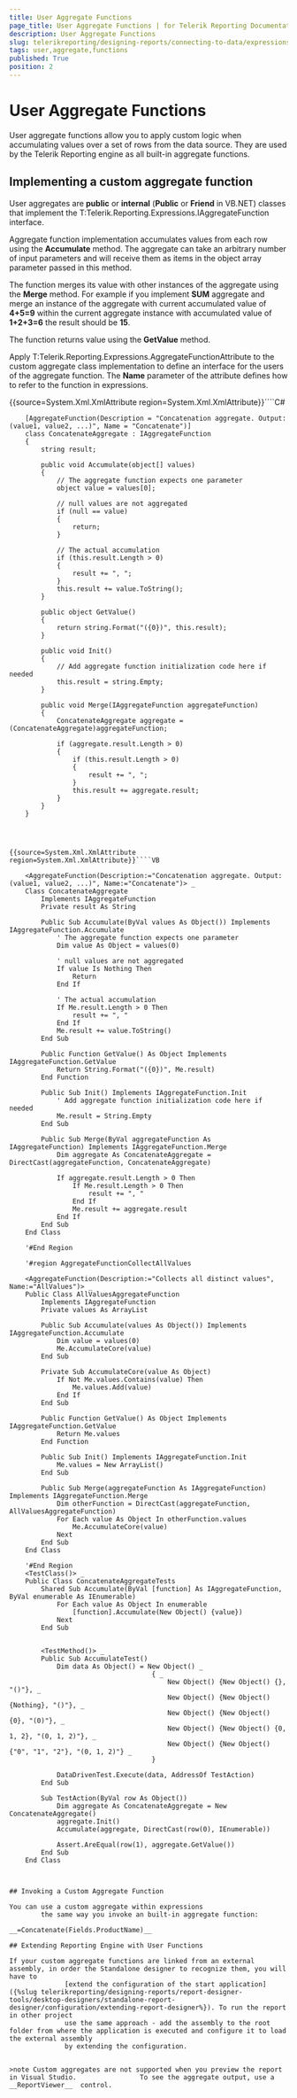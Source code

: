 ```yaml
---
title: User Aggregate Functions
page_title: User Aggregate Functions | for Telerik Reporting Documentation
description: User Aggregate Functions
slug: telerikreporting/designing-reports/connecting-to-data/expressions/extending-expressions/user-aggregate-functions
tags: user,aggregate,functions
published: True
position: 2
---
```


# User Aggregate Functions



User aggregate functions allow you to apply custom logic 
      when accumulating values over a set of rows from the data source. 
      They are used by the Telerik Reporting engine as all built-in aggregate functions.

## Implementing a custom aggregate function

User aggregates are __public__ or __internal__
        (__Public__ or __Friend__ in VB.NET)
        classes that implement the T:Telerik.Reporting.Expressions.IAggregateFunction interface.

Aggregate function implementation accumulates values from each row 
        using the __Accumulate__ method. The aggregate 
        can take an arbitrary number of input parameters and will receive them 
        as items in the object array parameter passed in this method.

The function merges its value with other instances of the aggregate 
        using the __Merge__ method. For example if you implement 
        __SUM__ aggregate and merge an instance of the aggregate 
        with current accumulated value of __4+5=9__ 
        within the current aggregate instance with accumulated value of
        __1+2+3=6__ the result should be __15__.

The function returns value using the __GetValue__ method.

Apply T:Telerik.Reporting.Expressions.AggregateFunctionAttribute
        to the custom aggregate class implementation to define an interface 
        for the users of the aggregate function. The __Name__ 
        parameter of the attribute defines how to refer to the function in expressions.

{{source=System.Xml.XmlAttribute region=System.Xml.XmlAttribute}}````C#
	
	    [AggregateFunction(Description = "Concatenation aggregate. Output: (value1, value2, ...)", Name = "Concatenate")]
	    class ConcatenateAggregate : IAggregateFunction
	    {
	        string result;
	
	        public void Accumulate(object[] values)
	        {
	            // The aggregate function expects one parameter
	            object value = values[0];
	
	            // null values are not aggregated
	            if (null == value)
	            {
	                return;
	            }
	
	            // The actual accumulation
	            if (this.result.Length > 0)
	            {
	                result += ", ";
	            }
	            this.result += value.ToString();
	        }
	
	        public object GetValue()
	        {
	            return string.Format("({0})", this.result);
	        }
	
	        public void Init()
	        {
	            // Add aggregate function initialization code here if needed
	            this.result = string.Empty;
	        }
	
	        public void Merge(IAggregateFunction aggregateFunction)
	        {
	            ConcatenateAggregate aggregate = (ConcatenateAggregate)aggregateFunction;
	
	            if (aggregate.result.Length > 0)
	            {
	                if (this.result.Length > 0)
	                {
	                    result += ", ";
	                }
	                this.result += aggregate.result;
	            }
	        }
	    }
	
````



{{source=System.Xml.XmlAttribute region=System.Xml.XmlAttribute}}````VB
	
	<AggregateFunction(Description:="Concatenation aggregate. Output: (value1, value2, ...)", Name:="Concatenate")> _
	Class ConcatenateAggregate
	    Implements IAggregateFunction
	    Private result As String
	
	    Public Sub Accumulate(ByVal values As Object()) Implements IAggregateFunction.Accumulate
	        ' The aggregate function expects one parameter
	        Dim value As Object = values(0)
	
	        ' null values are not aggregated
	        If value Is Nothing Then
	            Return
	        End If
	
	        ' The actual accumulation
	        If Me.result.Length > 0 Then
	            result += ", "
	        End If
	        Me.result += value.ToString()
	    End Sub
	
	    Public Function GetValue() As Object Implements IAggregateFunction.GetValue
	        Return String.Format("({0})", Me.result)
	    End Function
	
	    Public Sub Init() Implements IAggregateFunction.Init
	        ' Add aggregate function initialization code here if needed
	        Me.result = String.Empty
	    End Sub
	
	    Public Sub Merge(ByVal aggregateFunction As IAggregateFunction) Implements IAggregateFunction.Merge
	        Dim aggregate As ConcatenateAggregate = DirectCast(aggregateFunction, ConcatenateAggregate)
	
	        If aggregate.result.Length > 0 Then
	            If Me.result.Length > 0 Then
	                result += ", "
	            End If
	            Me.result += aggregate.result
	        End If
	    End Sub
	End Class
	
	'#End Region
	
	'#region AggregateFunctionCollectAllValues
	
	<AggregateFunction(Description:="Collects all distinct values", Name:="AllValues")> _
	Public Class AllValuesAggregateFunction
	    Implements IAggregateFunction
	    Private values As ArrayList
	
	    Public Sub Accumulate(values As Object()) Implements IAggregateFunction.Accumulate
	        Dim value = values(0)
	        Me.AccumulateCore(value)
	    End Sub
	
	    Private Sub AccumulateCore(value As Object)
	        If Not Me.values.Contains(value) Then
	            Me.values.Add(value)
	        End If
	    End Sub
	
	    Public Function GetValue() As Object Implements IAggregateFunction.GetValue
	        Return Me.values
	    End Function
	
	    Public Sub Init() Implements IAggregateFunction.Init
	        Me.values = New ArrayList()
	    End Sub
	
	    Public Sub Merge(aggregateFunction As IAggregateFunction) Implements IAggregateFunction.Merge
	        Dim otherFunction = DirectCast(aggregateFunction, AllValuesAggregateFunction)
	        For Each value As Object In otherFunction.values
	            Me.AccumulateCore(value)
	        Next
	    End Sub
	End Class
	
	'#End Region
	<TestClass()> _
	Public Class ConcatenateAggregateTests
	    Shared Sub Accumulate(ByVal [function] As IAggregateFunction, ByVal enumerable As IEnumerable)
	        For Each value As Object In enumerable
	            [function].Accumulate(New Object() {value})
	        Next
	    End Sub
	
	
	    <TestMethod()> _
	    Public Sub AccumulateTest()
	        Dim data As Object() = New Object() _
	                                { _
	                                    New Object() {New Object() {}, "()"}, _
	                                    New Object() {New Object() {Nothing}, "()"}, _
	                                    New Object() {New Object() {0}, "(0)"}, _
	                                    New Object() {New Object() {0, 1, 2}, "(0, 1, 2)"}, _
	                                    New Object() {New Object() {"0", "1", "2"}, "(0, 1, 2)"} _
	                                }
	
	        DataDrivenTest.Execute(data, AddressOf TestAction)
	    End Sub
	
	    Sub TestAction(ByVal row As Object())
	        Dim aggregate As ConcatenateAggregate = New ConcatenateAggregate()
	        aggregate.Init()
	        Accumulate(aggregate, DirectCast(row(0), IEnumerable))
	
	        Assert.AreEqual(row(1), aggregate.GetValue())
	    End Sub
	End Class



## Invoking a Custom Aggregate Function

You can use a custom aggregate within expressions 
        the same way you invoke an built-in aggregate function:

__=Concatenate(Fields.ProductName)__

## Extending Reporting Engine with User Functions

If your custom aggregate functions are linked from an external assembly, in order the Standalone designer to recognize them, you will have to
              [extend the configuration of the start application]({%slug telerikreporting/designing-reports/report-designer-tools/desktop-designers/standalone-report-designer/configuration/extending-report-designer%}). To run the report in other project 
              use the same approach - add the assembly to the root folder from where the application is executed and configure it to load the external assembly 
              by extending the configuration.
            

>note Custom aggregates are not supported when you preview the report in Visual Studio.                To see the aggregate output, use a  __ReportViewer__  control.              

